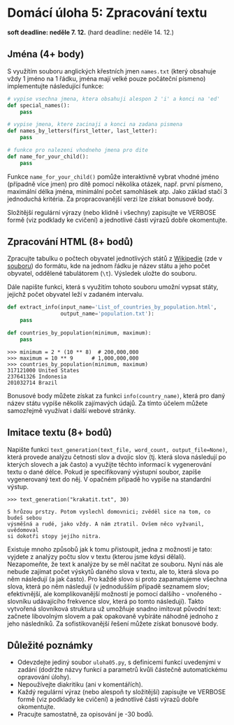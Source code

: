 # Domácí úloha 5: Zpracování textu

**soft deadline: neděle 7. 12.**
(hard deadline: neděle 14. 12.)


## Jména (4+ body)

S využítím souboru anglických křestních jmen `names.txt` (který obsahuje vždy 1
jméno na 1 řádku, jména mají velké pouze počáteční písmeno) implementujte
následující funkce:

```python
# vypise vsechna jmena, ktera obsahuji alespon 2 'i' a konci na 'ed'
def special_names():
    pass

# vypise jmena, ktere zacinaji a konci na zadana pismena
def names_by_letters(first_letter, last_letter):
    pass

# funkce pro nalezeni vhodneho jmena pro dite
def name_for_your_child():
    pass
```

Funkce `name_for_your_child()` pomůže interaktivně vybrat vhodné jméno
(případně více jmen) pro dítě pomocí několika otázek, např. první písmeno,
maximální délka jména, minimální počet samohlásek atp. Jako základ stačí 3 jednoduchá kritéria.
Za propracovanější verzi lze získat bonusové body.

Složitější regulární výrazy (nebo klidně i všechny) zapisujte ve VERBOSE formě
(viz podklady ke cvičení) a jednotlivé části výrazů dobře okomentujte.


## Zpracování HTML (8+ bodů)

Zpracujte tabulku o počtech obyvatel jednotlivých států z
[Wikipedie](http://en.wikipedia.org/wiki/List_of_countries_by_population)
(zde v
[souboru](http://www.fi.muni.cz/~xrihak1/python/List_of_countries_by_population.html))
do formátu, kde na jednom řádku je název státu a jeho počet obyvatel, oddělené
tabulátorem (`\t`). Výsledek uložte do souboru.

Dále napište funkci, která s využitím tohoto souboru umožní vypsat státy,
jejichž počet obyvatel leží v zadaném intervalu.

```python
def extract_info(input_name='List_of_countries_by_population.html',
                 output_name='population.txt'):
    pass

def countries_by_population(minimum, maximum):
    pass
```

```
>>> minimum = 2 * (10 ** 8)  # 200,000,000
>>> maximum = 10 ** 9      # 1,000,000,000
>>> countries_by_population(minimum, maximum)
317121000 United States
237641326 Indonesia
201032714 Brazil
```

Bonusové body můžete získat za funkci `info(country_name)`, která pro daný název
státu vypíše několik zajímavých údajů. Za tímto účelem můžete samozřejmě
využívat i další webové stránky.


## Imitace textu (8+ bodů)

Napište funkci `text_generation(text_file, word_count, output_file=None)`,
která provede analýzu
četnosti slov a dvojic slov (tj. která slova následují po kterých slovech a jak
často) a využijte těchto informací k vygenerování textu o dané délce.
Pokud je specifikovaný výstupní soubor, zapíše vygenerovaný text do něj. V
opačném případě ho vypíše na standardní výstup.

```
>>> text_generation("krakatit.txt", 30)

S hrůzou prstzy. Potom vyslechl domovnici; zvěděl sice na tom, co budeš sebou
výsměšná a rudé, jako vždy. A nám ztratil. Ovšem něco vyžvanil, uvědomoval
si dokotři stopy jejího nitra.
```

Existuje mnoho způsobů jak k tomu přistoupit, jedna z možností je tato: vyjdete
z analýzy počtu slov v textu (kterou jsme kdysi dělali). Nezapomeňte, že text k
analýze by se měl načítat ze souboru. Nyní nás ale nebude zajímat počet výskytů
daného slova v textu, ale to, která slova po něm následují (a jak často). Pro
každé slovo si proto zapamatujeme všechna slova, která po něm následují (v
jednodušším případě seznamem slov; efektivnější, ale komplikovanější možností
je pomocí dalšího - vnořeného - slovníku udávajícího frekvence slov, která po
tomto následují). Takto vytvořená slovníková struktura už umožňuje snadno
imitovat původní text: začnete libovolným slovem a pak opakovaně vybíráte
náhodně jednoho z jeho následníků. Za sofistikovanější řešení můžete získat
bonusové body.


## Důležité poznámky

* Odevzdejte jediný soubor `uloha05.py`, s definicemi funkcí uvedenými v zadání
  (dodržte názvy funkcí a parametrů kvůli částečně automatickému opravování úlohy).
* Nepoužívejte diakritiku (ani v komentářích).
* Každý regulární výraz (nebo alespoň ty složitější) zapisujte ve VERBOSE formě
  (viz podklady ke cvičení) a jednotlivé části výrazů dobře okomentujte.
* Pracujte samostatně, za opisování je -30 bodů.
